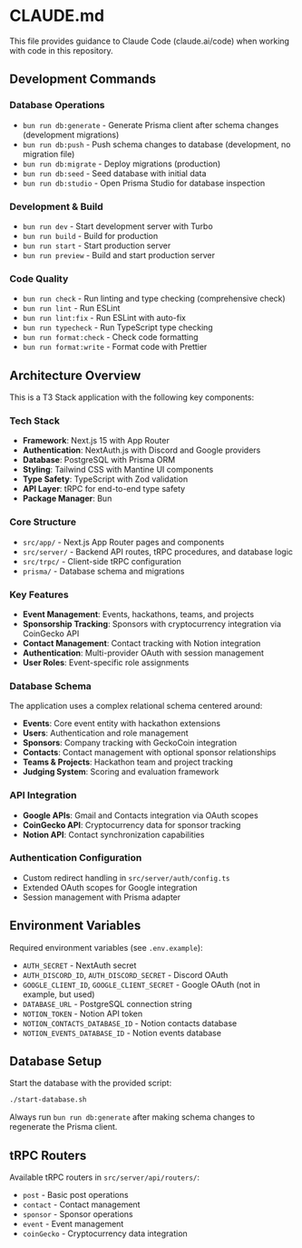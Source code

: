 # CLAUDE.md

This file provides guidance to Claude Code (claude.ai/code) when working with code in this repository.

## Development Commands

### Database Operations
- `bun run db:generate` - Generate Prisma client after schema changes (development migrations)
- `bun run db:push` - Push schema changes to database (development, no migration file)
- `bun run db:migrate` - Deploy migrations (production)
- `bun run db:seed` - Seed database with initial data
- `bun run db:studio` - Open Prisma Studio for database inspection

### Development & Build
- `bun run dev` - Start development server with Turbo
- `bun run build` - Build for production
- `bun run start` - Start production server
- `bun run preview` - Build and start production server

### Code Quality
- `bun run check` - Run linting and type checking (comprehensive check)
- `bun run lint` - Run ESLint
- `bun run lint:fix` - Run ESLint with auto-fix
- `bun run typecheck` - Run TypeScript type checking
- `bun run format:check` - Check code formatting
- `bun run format:write` - Format code with Prettier

## Architecture Overview

This is a T3 Stack application with the following key components:

### Tech Stack
- **Framework**: Next.js 15 with App Router
- **Authentication**: NextAuth.js with Discord and Google providers
- **Database**: PostgreSQL with Prisma ORM
- **Styling**: Tailwind CSS with Mantine UI components
- **Type Safety**: TypeScript with Zod validation
- **API Layer**: tRPC for end-to-end type safety
- **Package Manager**: Bun

### Core Structure
- `src/app/` - Next.js App Router pages and components
- `src/server/` - Backend API routes, tRPC procedures, and database logic
- `src/trpc/` - Client-side tRPC configuration
- `prisma/` - Database schema and migrations

### Key Features
- **Event Management**: Events, hackathons, teams, and projects
- **Sponsorship Tracking**: Sponsors with cryptocurrency integration via CoinGecko API
- **Contact Management**: Contact tracking with Notion integration
- **Authentication**: Multi-provider OAuth with session management
- **User Roles**: Event-specific role assignments

### Database Schema
The application uses a complex relational schema centered around:
- **Events**: Core event entity with hackathon extensions
- **Users**: Authentication and role management
- **Sponsors**: Company tracking with GeckoCoin integration
- **Contacts**: Contact management with optional sponsor relationships
- **Teams & Projects**: Hackathon team and project tracking
- **Judging System**: Scoring and evaluation framework

### API Integration
- **Google APIs**: Gmail and Contacts integration via OAuth scopes
- **CoinGecko API**: Cryptocurrency data for sponsor tracking
- **Notion API**: Contact synchronization capabilities

### Authentication Configuration
- Custom redirect handling in `src/server/auth/config.ts`
- Extended OAuth scopes for Google integration
- Session management with Prisma adapter

## Environment Variables

Required environment variables (see `.env.example`):
- `AUTH_SECRET` - NextAuth secret
- `AUTH_DISCORD_ID`, `AUTH_DISCORD_SECRET` - Discord OAuth
- `GOOGLE_CLIENT_ID`, `GOOGLE_CLIENT_SECRET` - Google OAuth (not in example, but used)
- `DATABASE_URL` - PostgreSQL connection string
- `NOTION_TOKEN` - Notion API token
- `NOTION_CONTACTS_DATABASE_ID` - Notion contacts database
- `NOTION_EVENTS_DATABASE_ID` - Notion events database

## Database Setup

Start the database with the provided script:
```bash
./start-database.sh
```

Always run `bun run db:generate` after making schema changes to regenerate the Prisma client.

## tRPC Routers

Available tRPC routers in `src/server/api/routers/`:
- `post` - Basic post operations
- `contact` - Contact management
- `sponsor` - Sponsor operations
- `event` - Event management
- `coinGecko` - Cryptocurrency data integration